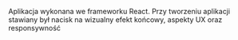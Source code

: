 Aplikacja wykonana we frameworku React. Przy tworzeniu aplikacji stawiany był nacisk na wizualny efekt końcowy, aspekty UX oraz responsywność
